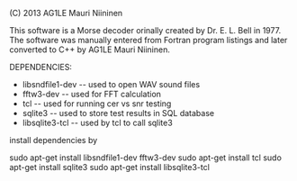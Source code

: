 (C) 2013  AG1LE Mauri Niininen 

This software is a Morse decoder orinally created by Dr. E. L. Bell in 1977.  
The software was manually entered from Fortran program listings and later converted to C++
by AG1LE Mauri Niininen.  

DEPENDENCIES:
- libsndfile1-dev  -- used to open WAV sound files 
- fftw3-dev        -- used for FFT calculation
- tcl              -- used for running cer vs snr testing
- sqlite3          -- used to store test results in SQL database 
- libsqlite3-tcl   -- used by tcl to call sqlite3 

install dependencies by 

sudo apt-get install libsndfile1-dev fftw3-dev
sudo apt-get install tcl
sudo apt-get install sqlite3
sudo apt-get install libsqlite3-tcl

